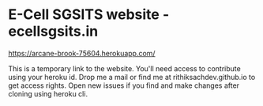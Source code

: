 # E-Cell SGSITS website - ecellsgsits.in
https://arcane-brook-75604.herokuapp.com/

This is a temporary link to the website. You'll need access to contribute using your heroku id. Drop me a mail or find me at rithiksachdev.github.io to get access rights. Open new issues if you find and make changes after cloning using heroku cli. 



